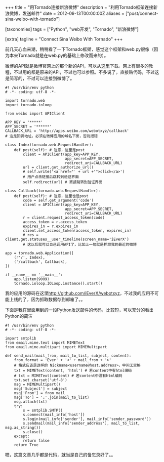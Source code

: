 +++
title = "用Tornado连接新浪微博"
description = "利用Tornado框架连接新浪微博，发送邮件"
date = 2012-09-13T00:00:00Z
aliases = ["post/connect-sina-weibo-with-tornado"]

[taxonomies]
tags = ["Python", "web开发", "Tornado", "新浪微博"]

[extra]
tagline = "Connect Sina Weibo With Tornado"
+++

前几天心血来潮，稍稍看了一下Tornado框架，感觉这个框架和web.py很像（因为本来Tornado就是在web.py的基础上修改而来的）。

微博的API就是微博官网上的那个新的API，可以从[这里][]下载。网上有很多的教程，不过用的都是原来的API，不过也可以参照。不多说了，直接贴代码，不过这是简写的，不过可以连接到微博了。

    #! /usr/bin/env python
    # -*- coding: utf-8 -*-

    import tornado.web
    import tornado.ioloop

    from weibo import APIClient

    APP_KEY = '*****'
    APP_SECRET = '******'
    CALLBACK_URL = 'http://apps.weibo.com/webotxyz/callback'
    # 这是回调地址，必须在微博应用的域名下面，否则报错

    class Index(tornado.web.RequestHandler):
        def post(self): # 注意，这里是post
            client = APIClient(app_key=APP_KEY, 
                               app_secret=APP_SECRET,
                               redirect_uri=CALLBACK_URL)
            url = client.get_authorize_url()
            # self.write('<a href="' + url +'">click</a>') 
            # 用户点击链接后跳转到验证界面
            self.redirect(url) # 直接跳转到验证界面

    class Callback(tornado.web.RequestHandler):
        def post(self): # 注意，这里也是post
            code = self.get_argument('code')
            client = APIClient(app_key=APP_KEY,
                               app_secret=APP_SECRET,
                               redirect_uri=CALLBACK_URL)
            r = client.request_access_token(code)
            access_token = r.access_token
            expires_in = r.expires_in
            client.set_access_token(access_token, expires_in)
            # res = client.get.statuses__user_timeline(screen_name='iEverX')
            # 这以后就可以自己调用API了，比如上一句就是抓取我的最近的微博

    app = tornado.web.Application([
        (r'/', Index),
        ('/callback', Callback),
    ])

    if __name__ == '__main__':
        app.listen(9009)
        tornado.ioloop.IOLoop.instance().start()


我的应用的源码在这里<http://github.com/iEverX/webotxyz>，不过我的应用不可能上线的了，因为抓取数据存到邮箱了。。

下面是我在里面用到的一段Python发送邮件的代码，比较短，可以充分的看出Python的简洁

    #! /usr/bin/env python
    # -*- coding: utf-8 -*-

    import smtplib
    from email.mime.text import MIMEText
    from email.mime.multipart import MIMEMultipart

    def send_mail(mail_from, mail_to_list, subject, content):
        from_format = 'Ever' + '<' + mail_from + '>'
        # 格式应该是这样的 Nickname<username@host.address>，中间无空格
        txt = MIMEText(content, 'html') # 若content中有html编码
        # txt = MIMEText(content) # 若content中没有html编码
        txt.set_charset('utf-8')
        msg = MIMEMultipart()
        msg['Subject'] = subject
        msg['From'] = from_mail
        msg['To'] = ';'.join(mail_to_list)
        msg.attach(txt)
        try:
            s = smtplib.SMTP()
            s.connect(mail_info['host'])
            s.login(mail_info['sender'], mail_info['sender_password'])
            s.sendmail(mail_info['sender_address'], mail_to_list, msg.as_string())
            s.close()
        except:
            return false
        return True


嗯，这篇文章几乎都是代码，就当是自己的备忘录好了。。

[这里]: http://michaelliao.github.com/sinaweibopy/
